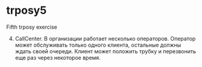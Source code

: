 # trposy5
Fifth trposy exercise 

4. CallCenter. В организации работает несколько операторов. Оператор может обслуживать только одного клиента, остальные должны ждать своей очереди. Клиент может положить трубку и перезвонить еще раз через некоторое время. 
